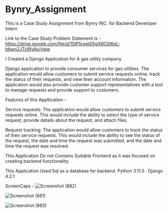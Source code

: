 # Bynry_Assignment

This is a Case Study Assignment from Bynry INC. for Backend Developer Intern 

Link to the Case Study Problem Statement is - https://drive.google.com/file/d/15lP5rpet05gX8O2lKqL-bbwn2JTxWyAs/view

I Created a Django Application for A gas utility company

Django application to provide consumer services for gas utilities. The application
would allow customers to submit service requests online, track the status of their requests,
and view their account information.
The application would also provide customer support representatives with a tool to manage
requests and provide support to customers.


Features of this Appllication - 

Service requests: The application would allow customers to submit service requests online.
This would include the ability to select the type of service request, provide details about the
request, and attach files.

Request tracking: The application would allow customers to track the status of their service
requests. This would include the ability to see the status of the request, the date and time
the request was submitted, and the date and time the request was resolved.

This Application Do not Contains Suitable Frontend as it was focused on creating backend functionality.

This Application Used  Sql as a database for backend. Python 3.11.0 . Django 4.2.1

ScreenCaps - 
![Screenshot (882)](https://github.com/evilakkrrman/Bynry_Assignment/assets/81465023/617ecae1-afef-42ee-966f-0ec2403db290)

![Screenshot (881)](https://github.com/evilakkrrman/Bynry_Assignment/assets/81465023/c50dffae-6d62-4ada-a203-8eef66b16378)

![Screenshot (883)](https://github.com/evilakkrrman/Bynry_Assignment/assets/81465023/c6373065-53ba-4c2c-91c1-cc63aba3e390)







